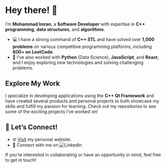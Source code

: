 # Hey there! 👋

I’m **Mohammad Imran**, a **Software Developer** with expertise in **C++ programming**, **data structures**, and **algorithms**.

- 💻 I have a strong command of **C++ STL** and have solved over **1,000 problems** on various competitive programming platforms, including **600+ on LeetCode**.  
- 🌟 I’ve also worked with **Python** (Data Science), **JavaScript**, and **React**, and I enjoy exploring new technologies and solving challenging problems.  

## Explore My Work  

I specialize in developing applications using the **C++ Qt Framework** and have created several products and personal projects to both showcase my skills and fulfill my passion for learning. Check out my repositories to see some of the exciting projects I’ve worked on!  

## 🔗 Let’s Connect!  

- 🌐 [Visit](https://imran-01.netlify.app/) my personal website.
- 💼 Connect with me on ![LinkedIn](https://www.linkedin.com/in/mohdimran01/)  

If you’re interested in collaborating or have an opportunity in mind, feel free to get in touch!
